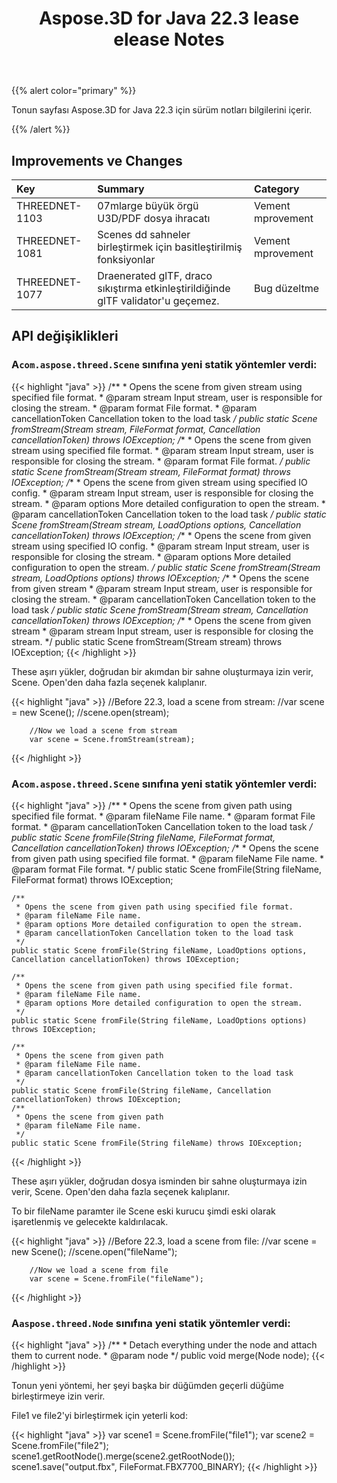 ﻿---
title: Aspose.3D for Java 22.3 lease elease Notes
type: docs
weight: 10
url: /tr/java/aspose-3d-for-java-22-3-release-notes/
description: To Aspose.3D for Java 22.3 notlarını serbest bıraktı.
---
{{% alert color="primary" %}}

Tonun sayfası Aspose.3D for Java 22.3 için sürüm notları bilgilerini içerir.

{{% /alert %}}
## **Improvements ve Changes**

|**Key**|**Summary**|**Category**|
|:- |:- |:- |
|THREEDNET-1103 |07mlarge büyük örgü U3D/PDF dosya ihracatı|Vement mprovement|
|THREEDNET-1081 |Scenes dd sahneler birleştirmek için basitleştirilmiş fonksiyonlar|Vement mprovement|
|THREEDNET-1077 |Draenerated glTF, draco sıkıştırma etkinleştirildiğinde glTF validator'u geçemez.|Bug düzeltme|


## API değişiklikleri ##


### A`com.aspose.threed.Scene` sınıfına yeni statik yöntemler verdi:

{{< highlight "java" >}}
    /**
     * Opens the scene from given stream using specified file format.
     * @param stream Input stream, user is responsible for closing the stream.
     * @param format File format.
     * @param cancellationToken Cancellation token to the load task
     */
    public static Scene fromStream(Stream stream, FileFormat format, Cancellation cancellationToken) throws IOException;
    /**
     * Opens the scene from given stream using specified file format.
     * @param stream Input stream, user is responsible for closing the stream.
     * @param format File format.
     */
    public static Scene fromStream(Stream stream, FileFormat format) throws IOException;
    /**
     * Opens the scene from given stream using specified IO config.
     * @param stream Input stream, user is responsible for closing the stream.
     * @param options More detailed configuration to open the stream.
     * @param cancellationToken Cancellation token to the load task
     */
    public static Scene fromStream(Stream stream, LoadOptions options, Cancellation cancellationToken) throws IOException;
    /**
     * Opens the scene from given stream using specified IO config.
     * @param stream Input stream, user is responsible for closing the stream.
     * @param options More detailed configuration to open the stream.
     */
    public static Scene fromStream(Stream stream, LoadOptions options) throws IOException;
    /**
     * Opens the scene from given stream
     * @param stream Input stream, user is responsible for closing the stream.
     * @param cancellationToken Cancellation token to the load task
     */
    public static Scene fromStream(Stream stream, Cancellation cancellationToken) throws IOException;
    /**
     * Opens the scene from given stream
     * @param stream Input stream, user is responsible for closing the stream.
     */
    public static Scene fromStream(Stream stream) throws IOException;
{{< /highlight >}}

These aşırı yükler, doğrudan bir akımdan bir sahne oluşturmaya izin verir, Scene. Open'den daha fazla seçenek kalıplanır.

{{< highlight "java" >}}
        //Before 22.3, load a scene from stream:
        //var scene = new Scene();
        //scene.open(stream);

        //Now we load a scene from stream
        var scene = Scene.fromStream(stream);
{{< /highlight >}}


### A`com.aspose.threed.Scene` sınıfına yeni statik yöntemler verdi:

{{< highlight "java" >}}
    /**
     * Opens the scene from given path using specified file format.
     * @param fileName File name.
     * @param format File format.
     * @param cancellationToken Cancellation token to the load task
     */
    public static Scene fromFile(String fileName, FileFormat format, Cancellation cancellationToken) throws IOException;
    /**
     * Opens the scene from given path using specified file format.
     * @param fileName File name.
     * @param format File format.
     */
    public static Scene fromFile(String fileName, FileFormat format) throws IOException;

    /**
     * Opens the scene from given path using specified file format.
     * @param fileName File name.
     * @param options More detailed configuration to open the stream.
     * @param cancellationToken Cancellation token to the load task
     */
    public static Scene fromFile(String fileName, LoadOptions options, Cancellation cancellationToken) throws IOException;

    /**
     * Opens the scene from given path using specified file format.
     * @param fileName File name.
     * @param options More detailed configuration to open the stream.
     */
    public static Scene fromFile(String fileName, LoadOptions options) throws IOException;

    /**
     * Opens the scene from given path
     * @param fileName File name.
     * @param cancellationToken Cancellation token to the load task
     */
    public static Scene fromFile(String fileName, Cancellation cancellationToken) throws IOException;
    /**
     * Opens the scene from given path
     * @param fileName File name.
     */
    public static Scene fromFile(String fileName) throws IOException;
{{< /highlight >}}

These aşırı yükler, doğrudan dosya isminden bir sahne oluşturmaya izin verir, Scene. Open'den daha fazla seçenek kalıplanır.

To bir fileName paramter ile Scene eski kurucu şimdi eski olarak işaretlenmiş ve gelecekte kaldırılacak.

{{< highlight "java" >}}
        //Before 22.3, load a scene from file:
        //var scene = new Scene();
        //scene.open("fileName");

        //Now we load a scene from file
        var scene = Scene.fromFile("fileName");
{{< /highlight >}}




### A`aspose.threed.Node` sınıfına yeni statik yöntemler verdi:

{{< highlight "java" >}}
    /**
     * Detach everything under the node and attach them to current node.
     * @param node 
     */
    public void merge(Node node);
{{< /highlight >}}


Tonun yeni yöntemi, her şeyi başka bir düğümden geçerli düğüme birleştirmeye izin verir.

File1 ve file2'yi birleştirmek için yeterli kod:

{{< highlight "java" >}}
        var scene1 = Scene.fromFile("file1");
        var scene2 = Scene.fromFile("file2");
        scene1.getRootNode().merge(scene2.getRootNode());
        scene1.save("output.fbx", FileFormat.FBX7700_BINARY);
{{< /highlight >}}


